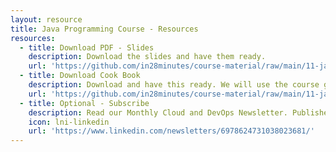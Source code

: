 ```yaml
---
layout: resource
title: Java Programming Course - Resources
resources:
  - title: Download PDF - Slides
    description: Download the slides and have them ready.
    url: 'https://github.com/in28minutes/course-material/raw/main/11-java-programming-for-beginners/JavaProgrammingForBeginners-Presentation.pdf'
  - title: Download Cook Book
    description: Download and have this ready. We will use the course guide during the course.
    url: 'https://github.com/in28minutes/course-material/raw/main/11-java-programming-for-beginners/JavaProgrammingForBeginners-CourseBook.pdf'
  - title: Optional - Subscribe
    description: Read our Monthly Cloud and DevOps Newsletter. Published on LinkedIn. Every Month.
    icon: lni-linkedin
    url: 'https://www.linkedin.com/newsletters/6978624731038023681/'
---
```

